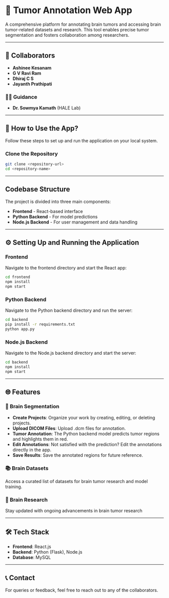 # 🧠 Tumor Annotation Web App

A comprehensive platform for annotating brain tumors and accessing brain tumor-related datasets and research. This tool enables precise tumor segmentation and fosters collaboration among researchers.

---

## 🌟 Collaborators
- **Ashinee Kesanam**
- **G V Ravi Ram**
- **Dhiraj C S**
- **Jayanth Prathipati**

### 🧑‍🏫 Guidance
- **Dr. Sowmya Kamath** (HALE Lab)

---

## 🚀 How to Use the App?

Follow these steps to set up and run the application on your local system.

### Clone the Repository
```bash
git clone <repository-url>
cd <repository-name>
```
---

## Codebase Structure
The project is divided into three main components:

- **Frontend** - React-based interface
- **Python Backend** - For model predictions
- **Node.js Backend** - For user management and data handling

---

## ⚙️ Setting Up and Running the Application
### Frontend
Navigate to the frontend directory and start the React app:

```bash
cd frontend
npm install
npm start
```


### Python Backend
Navigate to the Python backend directory and run the server:

```bash
cd backend
pip install -r requirements.txt
python app.py
```

### Node.js Backend
Navigate to the Node.js backend directory and start the server:

```bash
cd backend
npm install
npm start
```

---

## 🌐 Features
### 🧩 Brain Segmentation
- **Create Projects**: Organize your work by creating, editing, or deleting projects.
- **Upload DICOM Files**: Upload .dcm files for annotation.
- **Tumor Annotation**: The Python backend model predicts tumor regions and highlights them in red.
- **Edit Annotations**: Not satisfied with the prediction? Edit the annotations directly in the app.
- **Save Results**: Save the annotated regions for future reference.

### 📚 Brain Datasets
Access a curated list of datasets for brain tumor research and model training.
### 📝 Brain Research
Stay updated with ongoing advancements in brain tumor research

---

## 🛠️ Tech Stack
- **Frontend**: React.js
- **Backend**: Python (Flask), Node.js
- **Database**: MySQL

--- 

## 📞 Contact
For queries or feedback, feel free to reach out to any of the collaborators.
